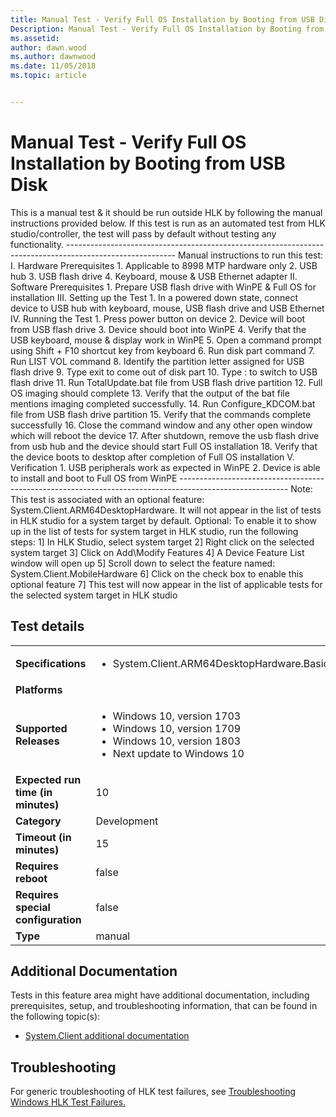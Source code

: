 ```yaml
---
title: Manual Test - Verify Full OS Installation by Booting from USB Disk
Description: Manual Test - Verify Full OS Installation by Booting from USB Disk
ms.assetid: 
author: dawn.wood
ms.author: dawnwood
ms.date: 11/05/2018
ms.topic: article


---
```


# Manual Test - Verify Full OS Installation by Booting from USB Disk

This is a manual test & it should be run outside HLK by following the manual instructions provided below.
                                            If this test is run as an automated test from HLK studio/controller, the test will pass by default without testing any functionality.
                                            ---------------------------------------------------------------------------------------------------------
                                            Manual instructions to run this test:
                                            I.	Hardware Prerequisites
                                                1.	Applicable to 8998 MTP hardware only
                                                2.	USB hub
                                                3.	USB flash drive
                                                4.	Keyboard, mouse & USB Ethernet adapter
                                            II.	Software Prerequisites
                                                1.	Prepare USB flash drive with WinPE &  Full OS for installation
                                            III.	Setting up the Test
                                                1.	In a powered down state, connect device to USB hub with keyboard, mouse, USB flash drive and USB Ethernet
                                            IV.	Running the Test
                                                1.	Press power button on device
                                                2.	Device will boot from USB flash drive
                                                3.	Device should boot into WinPE
                                                4.	Verify that the USB keyboard, mouse & display work in WinPE
                                                5.	Open a command prompt using Shift + F10 shortcut key from keyboard 
                                                6.	Run disk part command
                                                7.	Run LIST VOL command
                                                8.	Identify the partition letter assigned for USB flash drive
                                                9.	Type exit to come out of disk part
                                                10.	Type <Drive Letter>: to switch to USB flash drive
                                                11.	Run TotalUpdate.bat file from USB flash drive partition
                                                12.	Full OS imaging should complete
                                                13.	Verify that the output of the bat file mentions imaging completed successfully.
                                                14.	Run Configure_KDCOM.bat file from USB flash drive partition
                                                15.	Verify that the commands complete successfully
                                                16.	Close the command window and any other open window which will reboot the device
                                                17.	After shutdown, remove the usb flash drive from usb hub and the device should start Full OS installation
                                                18.	Verify that the device boots to desktop after completion of Full OS installation
                                            V.	Verification
                                                1.	USB peripherals work as expected in WinPE 
                                                2.	Device is able to install and boot to Full OS from WinPE
                                            ---------------------------------------------------------------------------------------------------------
                                            Note: This test is associated with an optional feature: System.Client.ARM64DesktopHardware. It will not appear in the list of tests in HLK studio for a system target by default.
                                            Optional: To enable it to show up in the list of tests for system target in HLK studio, run the following steps:
                                            1] In HLK Studio, select system target
                                            2] Right click on the selected system target
                                            3] Click on Add\Modify Features
                                            4] A Device Feature List window will open up
                                            5] Scroll down to select the feature named: System.Client.MobileHardware 
                                            6] Click on the check box to enable this optional feature
                                            7] This test will now appear in the list of applicable tests for the selected system target in HLK studio
                                            

## Test details
|||
|---|---|
| **Specifications**  | <ul><li>System.Client.ARM64DesktopHardware.BasicFunctionality</li></ul> |  
| **Platforms**   | <ul></ul> |
| **Supported Releases** | <ul><li>Windows 10, version 1703</li><li>Windows 10, version 1709</li><li>Windows 10, version 1803</li><li>Next update to Windows 10</li></ul> |
|**Expected run time (in minutes)**| 10 |
|**Category**| Development |
|**Timeout (in minutes)**| 15 |
|**Requires reboot**| false |
|**Requires special configuration**| false |
|**Type**| manual |




## Additional Documentation
Tests in this feature area might have additional documentation, including prerequisites, setup, and troubleshooting information, that can be found in the following topic(s): <ul><li>[System.Client additional documentation](https:\//docs.microsoft.com/en-us/windows-hardware/test/hlk/testref/system-client-additional-documentation.md)</li></ul>

## Troubleshooting
For generic troubleshooting of HLK test failures, see [Troubleshooting Windows HLK Test Failures.](https://docs.microsoft.com/en-us/windows-hardware/HLK/troubleshooting.html)